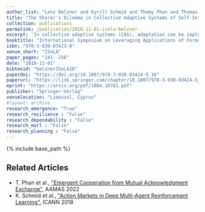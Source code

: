 ```yaml
---
author_list: "Lenz Belzner and Kyrill Schmid and Thomy Phan and Thomas Gabor and Martin Wirsing"
title: "The Sharer's Dilemma in Collective Adaptive Systems of Self-Interested Agents"
collection: publications
permalink: /publication/2018-11-01-isola-belzner
excerpt: 'In collective adaptive systems (CAS), adaptation can be implemented by optimization wrt. utility. Agents in a CAS may be self-interested, while their utilities may depend on other agents’ choices. Independent optimization of agent utilities may yield poor individual and global reward due to locally interfering individual preferences. Joint optimization may scale poorly, and is impossible if agents cannot expose their preferences due to privacy or security issues.In this paper, we study utility sharing for mitigating this issue. Sharing utility with others may incentivize individuals to consider choices that are locally suboptimal but increase global reward. We illustrate our approach with a utility sharing variant of distributed cross entropy optimization. Empirical results show that utility sharing increases expected individual and global payoff in comparison to optimization without utility sharing.We also investigate the effect of greedy defectors in a CAS of sharing, self-interested agents. We observe that defection increases the mean expected individual payoff at the expense of sharing individuals’ payoff. We empirically show that the choice between defection and sharing yields a fundamental dilemma for self-interested agents in a CAS.'
booktitle: "International Symposium on Leveraging Applications of Formal Methods, Verification and Validation"
isbn: "978-3-030-03423-8"
venue_short: "ISoLA"
paper_pages: "241--256"
date: "2018-11-01"
bibtexid: "belznerISoLA18"
paperdoi: "https://doi.org/10.1007/978-3-030-03424-5_16"
paperurl: "https://link.springer.com/chapter/10.1007/978-3-030-03424-5_16"
eprint: "https://arxiv.org/pdf/1804.10781.pdf"
publisher: "Springer-Verlag"
venuelocation: "Limassol, Cyprus"
#layout: archive
research_emergence: "True"
research_resilience : "False"
research_dependability : "False"
research_marl : "False"
research_planning : "False"
---
```


{% include base_path %}

## Related Articles
- T. Phan et al., ["Emergent Cooperation from Mutual Acknowledgment Exchange"](https://thomyphan.github.io/publication/2022-05-01-aamas-phan), AAMAS 2022
- K. Schmid et al., ["Action Markets in Deep Multi-Agent Reinforcement Learning"](https://thomyphan.github.io/publication/2018-08-01-icann-schmid), ICANN 2018
